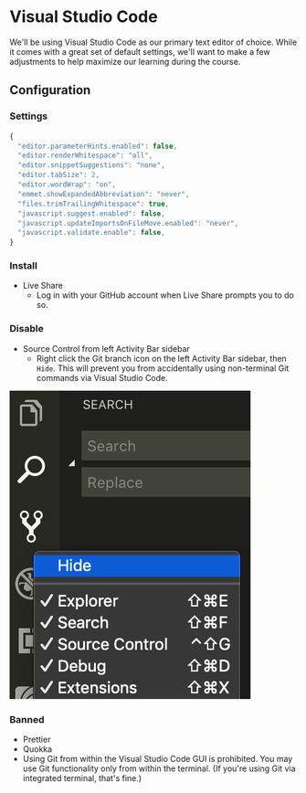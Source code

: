 # Visual Studio Code

We'll be using Visual Studio Code as our primary text editor of choice. While it comes with a great set of default settings, we'll want to make a few adjustments to help maximize our learning during the course.

## Configuration

### Settings

```javascript
{
  "editor.parameterHints.enabled": false,
  "editor.renderWhitespace": "all",
  "editor.snippetSuggestions": "none",
  "editor.tabSize": 2,
  "editor.wordWrap": "on",
  "emmet.showExpandedAbbreviation": "never",
  "files.trimTrailingWhitespace": true,
  "javascript.suggest.enabled": false,
  "javascript.updateImportsOnFileMove.enabled": "never",
  "javascript.validate.enable": false,
}
```

### Install

* Live Share
  * Log in with your GitHub account when Live Share prompts you to do so.

### Disable

* Source Control from left Activity Bar sidebar
  * Right click the Git branch icon on the left Activity Bar sidebar, then `Hide`. This will prevent you from accidentally using non-terminal Git commands via Visual Studio Code.

![](.gitbook/assets/image.png)

### Banned 

* Prettier
* Quokka
* Using Git from within the Visual Studio Code GUI is prohibited. You may use Git functionality only from within the terminal. \(If you're using Git via integrated terminal, that's fine.\)

